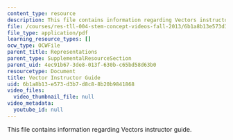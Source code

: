 ```yaml
---
content_type: resource
description: This file contains information regarding Vectors instructor guide.
file: /courses/res-tll-004-stem-concept-videos-fall-2013/6b1a8b13e573d3b7d8c88b20b9841868_MITRES_TLL-004F13_VecGuide.pdf
file_type: application/pdf
learning_resource_types: []
ocw_type: OCWFile
parent_title: Representations
parent_type: SupplementalResourceSection
parent_uid: 4ec91b67-3de8-013f-630b-c65bd58d63b0
resourcetype: Document
title: Vector Instructor Guide
uid: 6b1a8b13-e573-d3b7-d8c8-8b20b9841868
video_files:
  video_thumbnail_file: null
video_metadata:
  youtube_id: null
---
```

This file contains information regarding Vectors instructor guide.


